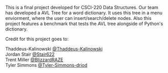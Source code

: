 This is a final project developed for CSCI-220 Data Structures. 
Our team has developed a AVL Tree for a word dictionary. 
It uses this tree in a menu enviorment, where the user can insert/search/delete nodes.
Also this project features a benchmark that tests the AVL tree alongside of Python's dictionary.

Credit for this project goes to:

Thaddeus-Kalinowski [@Thaddeus-Kalinowski]([url](https://github.com/Thaddeus-Kalinowski))<br/>
Jordan Stair [@Stair622]([url](https://github.com/Stair622))<br/>
Trent Miller [@BlizzardRAZE]([url](https://github.com/BlizzardRAZE))<br/>
Tyler Simmons [@Tyler-Simmons-driod]([url](https://github.com/Tyler-Simmons-driod))

